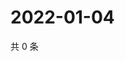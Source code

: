 # 2022-01-04

共 0 条

<!-- BEGIN WEIBO -->
<!-- 最后更新时间 Tue Jan 04 2022 01:23:38 GMT+0800 (China Standard Time) -->

<!-- END WEIBO -->

